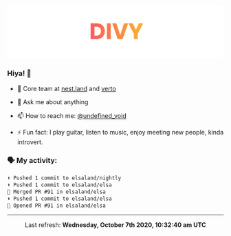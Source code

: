 
![](https://github.com/divy-work/divy-work/raw/master/assets/divy.png)

### Hiya! 👋

- 🔭 Core team at [nest.land](https://github.com/nestdotland/nest.land) and [verto](https://github.com/useverto/verto)

- 💬 Ask me about anything

- 📫 How to reach me: [@undefined_void](https://instagram.com/divy.exe)

- ⚡ Fun fact: I play guitar, listen to music, enjoy meeting new people, kinda introvert.

### 🗣 My activity:

```
⬆️ Pushed 1 commit to elsaland/nightly
⬆️ Pushed 1 commit to elsaland/elsa
🎉 Merged PR #91 in elsaland/elsa
⬆️ Pushed 1 commit to elsaland/elsa
💪 Opened PR #91 in elsaland/elsa
```

------------
<p align="center">Last refresh: <b>Wednesday, October 7th 2020, 10:32:40 am UTC</b></p>
